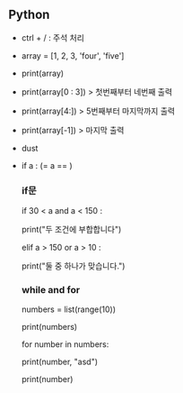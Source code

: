 ## Python

- ctrl + / : 주석 처리

- array = [1, 2, 3, 'four', 'five']

- print(array)

- print(array[0 : 3]) > 첫번째부터 네번째 출력

- print(array[4:]) > 5번째부터 마지막까지 출력

- print(array[-1]) > 마지막 출력

- dust 

- if a : (= a == )

  ### if문

  if 30 < a and a < 150 :

    print("두 조건에 부합합니다")

  elif a > 150 or a > 10 :

    print("둘 중 하나가 맞습니다.")

  ### while and for

  numbers = list(range(10))

  print(numbers)

  for number in numbers:

    print(number, "asd")

    print(number)

  

